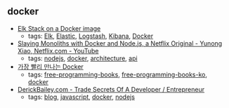 docker 
---
* [Elk Stack on a Docker image](https://elk-docker.readthedocs.io/#about)
    * tags: [Elk](../tags/Elk.md), [Elastic](../tags/Elastic.md), [Logstash](../tags/Logstash.md), [Kibana](../tags/Kibana.md), [Docker](../tags/Docker.md)
* [Slaying Monoliths with Docker and Node.js, a Netflix Original - Yunong Xiao, Netflix.com - YouTube](https://www.youtube.com/watch?v=ovqDdH9ngFs)
    * tags: [nodejs](../tags/nodejs.md), [docker](../tags/docker.md), [architecture](../tags/architecture.md), [api](../tags/api.md)
* [가장 빨리 만나는 Docker](http://www.pyrasis.com/private/2014/11/30/publish-docker-for-the-really-impatient-book)
    * tags: [free-programming-books](../tags/free-programming-books.md), [free-programming-books-ko](../tags/free-programming-books-ko.md), [docker](../tags/docker.md)
* [DerickBailey.com - Trade Secrets Of A Developer / Entrepreneur](https://derickbailey.com/)
    * tags: [blog](../tags/blog.md), [javascript](../tags/javascript.md), [docker](../tags/docker.md), [nodejs](../tags/nodejs.md)
